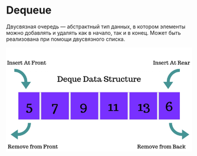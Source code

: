# Dequeue

Двусвязная очередь — абстрактный тип данных, в котором элементы можно добавлять и удалять как в начало, так и в конец. Может быть реализована при помощи двусвязного списка.

![img.png](img.png)

